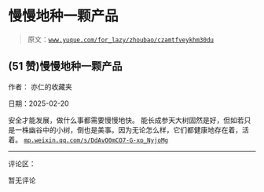 # 慢慢地种一颗产品

> 原文：[`www.yuque.com/for_lazy/zhoubao/czamtfveykhm30du`](https://www.yuque.com/for_lazy/zhoubao/czamtfveykhm30du)

## (51 赞)慢慢地种一颗产品

作者： 亦仁的收藏夹

日期：2025-02-20

安全才能发展，做什么事都需要慢慢地快。 能长成参天大树固然是好，但如若只是一株幽谷中的小树，倒也是美事。因为无论怎么样，它们都健康地存在着，活着。 [`mp.weixin.qq.com/s/DdAvO0mCO7-G-xp_NyjoMg`](https://mp.weixin.qq.com/s/DdAvO0mCO7-G-xp_NyjoMg)

* * *

评论区：

暂无评论